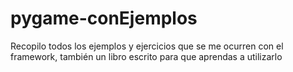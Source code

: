 # pygame-conEjemplos
Recopilo todos los ejemplos y ejercicios que se me ocurren con el framework, también un libro escrito  para que aprendas a utilizarlo
